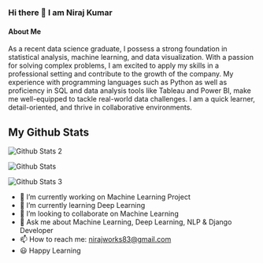 ### Hi there 👋 I am Niraj Kumar
#### About Me


As a recent data science graduate, I possess a strong foundation in statistical analysis, machine learning, and data visualization. With a passion for solving complex problems, I am excited to apply my skills in a professional setting and contribute to the growth of the company. My experience with programming languages such as Python as well as proficiency in SQL and data analysis tools like Tableau and Power BI, make me well-equipped to tackle real-world data challenges. I am a quick learner, detail-oriented, and thrive in collaborative environments.

## My Github Stats
![Github Stats 2](https://github-readme-stats.vercel.app/api?username=NirajkumarRajput)

![Github Stats](https://github-readme-streak-stats.herokuapp.com/?user=NirajkumarRajput)

![Github Stats 3](https://github-readme-stats.vercel.app/api/top-langs/?username=NirajkumarRajput)

- 🔭 I’m currently working on Machine Learning Project
- 🌱 I’m currently learning Deep Learning
- 👯 I’m looking to collaborate on Machine Learning
- 💬 Ask me about Machine Learning, Deep Learning, NLP & Django Developer
- 📫 How to reach me: nirajworks83@gmail.com
- :smiley: Happy Learning
 


<!--
**NirajkumarRajput/NirajkumarRajput** is a ✨ _special_ ✨ repository because its `README.md` (this file) appears on your GitHub profile.

Here are some ideas to get you started:

- 🔭 I’m currently working on ...
- 🌱 I’m currently learning ...
- 👯 I’m looking to collaborate on ...
- 🤔 I’m looking for help with ...
- 💬 Ask me about ...
- 📫 How to reach me: ...
- 😄 Pronouns: ...
- ⚡ Fun fact: ...
-->
